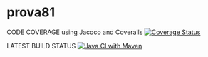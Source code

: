 # prova81
CODE COVERAGE using Jacoco and Coveralls
[![Coverage Status](https://coveralls.io/repos/github/cvallott/prova81/badge.svg?branch=main)](https://coveralls.io/github/cvallott/prova81?branch=main)

LATEST BUILD STATUS
[![Java CI with Maven](https://github.com/cvallott/prova81/actions/workflows/main.yml/badge.svg?branch=main)](https://github.com/cvallott/prova81/actions/workflows/main.yml)
